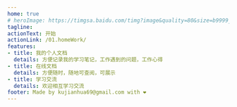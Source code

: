 ```yaml
---
home: true
# heroImage: https://timgsa.baidu.com/timg?image&quality=80&size=b9999_10000&sec=1585928339082&di=825dfac06b14ad3faec33f60b5599ea4&imgtype=0&src=http%3A%2F%2Fb-ssl.duitang.com%2Fuploads%2Fitem%2F201509%2F20%2F20150920011649_tjmAW.thumb.700_0.gif
tagline:
actionText: 开始
actionLink: /01.homeWork/
features:
- title: 我的个人文档
  details: 方便记录我的学习笔记，工作遇到的问题，工作心得
- title: 在线文档
  details: 方便随时，随地可查阅，可展示
- title: 学习交流
  details: 欢迎相互学习交流
footer: Made by kujianhua69@gmail.com with ❤️
---
```

